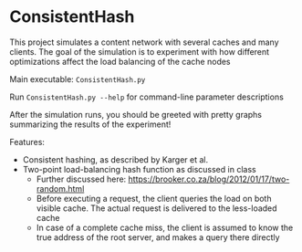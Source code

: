 # ConsistentHash

This project simulates a content network with several caches and many
clients. The goal of the simulation is to experiment with how different
optimizations affect the load balancing of the cache nodes

Main executable: `ConsistentHash.py`

Run `ConsistentHash.py --help` for command-line parameter descriptions

After the simulation runs, you should be greeted with pretty graphs
summarizing the results of the experiment!

Features:
  - Consistent hashing, as described by Karger et al.
  - Two-point load-balancing hash function as discussed in class
    - Further discussed here: https://brooker.co.za/blog/2012/01/17/two-random.html
    - Before executing a request, the client queries the load on both
      visible cache. The actual request is delivered to the
      less-loaded cache
    - In case of a complete cache miss, the client is assumed to know
      the true address of the root server, and makes a query there
      directly
